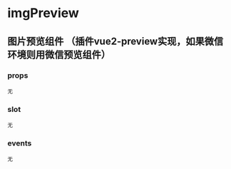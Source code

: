 # imgPreview

## 图片预览组件 （插件vue2-preview实现，如果微信环境则用微信预览组件）

### props

``无``

### slot

``无``

### events

``无``
